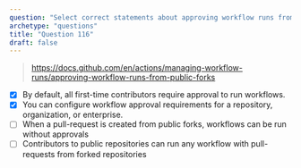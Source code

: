 ```yaml
---
question: "Select correct statements about approving workflow runs from public forks (Select two.)"
archetype: "questions"
title: "Question 116"
draft: false
---
```


> https://docs.github.com/en/actions/managing-workflow-runs/approving-workflow-runs-from-public-forks
- [x] By default, all first-time contributors require approval to run workflows. 
- [x] You can configure workflow approval requirements for a repository, organization, or enterprise.
- [ ] When a pull-request is created from public forks, workflows can be run without approvals 
- [ ] Contributors to public repositories can run any workflow with pull-requests from forked repositories
